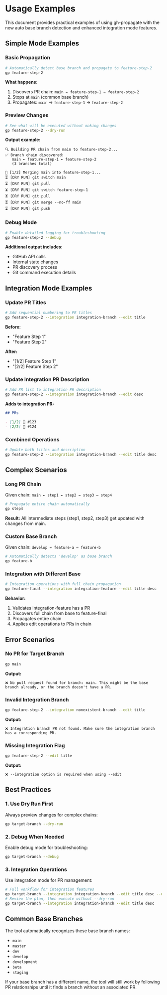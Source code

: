 # Usage Examples

This document provides practical examples of using gh-propagate with the new auto base branch detection and enhanced integration mode features.

## Simple Mode Examples

### Basic Propagation

```bash
# Automatically detect base branch and propagate to feature-step-2
gp feature-step-2
```

**What happens:**

1. Discovers PR chain: `main ← feature-step-1 ← feature-step-2`
2. Stops at `main` (common base branch)
3. Propagates: `main` → `feature-step-1` → `feature-step-2`

### Preview Changes

```bash
# See what will be executed without making changes
gp feature-step-2 --dry-run
```

**Output example:**

```
🔍 Building PR chain from main to feature-step-2...
✅ Branch chain discovered:
   main ← feature-step-1 ← feature-step-2
   (3 branches total)

🔄 [1/2] Merging main into feature-step-1...
⏳ [DRY RUN] git switch main
⏳ [DRY RUN] git pull
⏳ [DRY RUN] git switch feature-step-1
⏳ [DRY RUN] git pull
⏳ [DRY RUN] git merge --no-ff main
⏳ [DRY RUN] git push
```

### Debug Mode

```bash
# Enable detailed logging for troubleshooting
gp feature-step-2 --debug
```

**Additional output includes:**

- GitHub API calls
- Internal state changes
- PR discovery process
- Git command execution details

## Integration Mode Examples

### Update PR Titles

```bash
# Add sequential numbering to PR titles
gp feature-step-2 --integration integration-branch --edit title
```

**Before:**

- "Feature Step 1"
- "Feature Step 2"

**After:**

- "[1/2] Feature Step 1"
- "[2/2] Feature Step 2"

### Update Integration PR Description

```bash
# Add PR list to integration PR description
gp feature-step-2 --integration integration-branch --edit desc
```

**Adds to integration PR:**

```markdown
## PRs

- [1/2] 🔄 #123
- [2/2] 🔄 #124
```

### Combined Operations

```bash
# Update both titles and description
gp feature-step-2 --integration integration-branch --edit title desc
```

## Complex Scenarios

### Long PR Chain

Given chain: `main ← step1 ← step2 ← step3 ← step4`

```bash
# Propagate entire chain automatically
gp step4
```

**Result:** All intermediate steps (step1, step2, step3) get updated with changes from main.

### Custom Base Branch

Given chain: `develop ← feature-a ← feature-b`

```bash
# Automatically detects 'develop' as base branch
gp feature-b
```

### Integration with Different Base

```bash
# Integration operations with full chain propagation
gp feature-final --integration integration-feature --edit title desc
```

**Behavior:**

1. Validates integration-feature has a PR
2. Discovers full chain from base to feature-final
3. Propagates entire chain
4. Applies edit operations to PRs in chain

## Error Scenarios

### No PR for Target Branch

```bash
gp main
```

**Output:**

```
❌ No pull request found for branch: main. This might be the base branch already, or the branch doesn't have a PR.
```

### Invalid Integration Branch

```bash
gp feature-step-2 --integration nonexistent-branch --edit title
```

**Output:**

```
❌ Integration branch PR not found. Make sure the integration branch has a corresponding PR.
```

### Missing Integration Flag

```bash
gp feature-step-2 --edit title
```

**Output:**

```
❌ --integration option is required when using --edit
```

## Best Practices

### 1. Use Dry Run First

Always preview changes for complex chains:

```bash
gp target-branch --dry-run
```

### 2. Debug When Needed

Enable debug mode for troubleshooting:

```bash
gp target-branch --debug
```

### 3. Integration Operations

Use integration mode for PR management:

```bash
# Full workflow for integration features
gp target-branch --integration integration-branch --edit title desc --dry-run
# Review the plan, then execute without --dry-run
gp target-branch --integration integration-branch --edit title desc
```

## Common Base Branches

The tool automatically recognizes these base branch names:

- `main`
- `master`
- `dev`
- `develop`
- `development`
- `beta`
- `staging`

If your base branch has a different name, the tool will still work by following PR relationships until it finds a branch without an associated PR.
